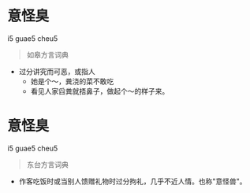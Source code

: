 # 意怪臭
i5 guae5 cheu5
> 如皋方言词典
- 过分讲究而可恶，或指人
  - 她是个～，粪浇的菜不敢吃
  - 看见人家舀粪就捂鼻子，做起个～的样子来。

# 意怪臭
i5 guae5 cheu5
> 东台方言词典
- 作客吃饭时或当别人馈赠礼物时过分拘礼，几乎不近人情。也称"意怪兽"。
